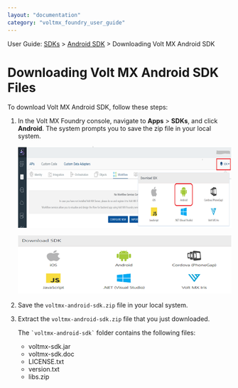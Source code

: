 ```yaml
---
layout: "documentation"
category: "voltmx_foundry_user_guide"
---
```


User Guide: [SDKs](../Foundry_SDKs.html) > [Android SDK](Installing_Android_SDK.html) > Downloading Volt MX Android SDK

# Downloading Volt MX Android SDK Files

To download Volt MX Android SDK, follow these steps:

1.  In the Volt MX Foundry console, navigate to <b>Apps</b> > <b>SDKs</b>, and click <b>Android</b>. The system prompts you to save the zip file in your local system.

    ![](../Resources/Images/Android/SDK1_588x225.png)

    ![](../Resources/Images/OnPrem/Android-SDKs_593x161.png)

2.  Save the `voltmx-android-sdk.zip` file in your local system.
3.  Extract the `voltmx-android-sdk.zip` file that you just downloaded.

    The `` `voltmx-android-sdk` `` folder contains the following files:

    - voltmx-sdk.jar
    - voltmx-sdk.doc
    - LICENSE.txt
    - version.txt
    - libs.zip
